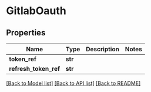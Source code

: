 # GitlabOauth

## Properties
Name | Type | Description | Notes
------------ | ------------- | ------------- | -------------
**token_ref** | **str** |  | 
**refresh_token_ref** | **str** |  | 

[[Back to Model list]](../README.md#documentation-for-models) [[Back to API list]](../README.md#documentation-for-api-endpoints) [[Back to README]](../README.md)

